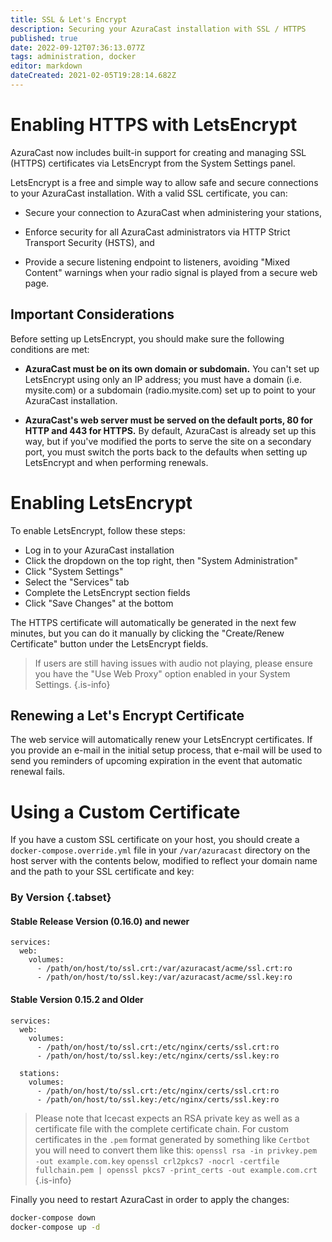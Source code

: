 ```yaml
---
title: SSL & Let's Encrypt
description: Securing your AzuraCast installation with SSL / HTTPS
published: true
date: 2022-09-12T07:36:13.077Z
tags: administration, docker
editor: markdown
dateCreated: 2021-02-05T19:28:14.682Z
---
```


# Enabling HTTPS with LetsEncrypt

AzuraCast now includes built-in support for creating and managing SSL (HTTPS) certificates via LetsEncrypt from the System Settings panel.

LetsEncrypt is a free and simple way to allow safe and secure connections to your AzuraCast installation. With a valid SSL certificate, you can:

- Secure your connection to AzuraCast when administering your stations,

- Enforce security for all AzuraCast administrators via HTTP Strict Transport Security (HSTS), and

- Provide a secure listening endpoint to listeners, avoiding "Mixed Content" warnings when your radio signal is played from a secure web page.

## Important Considerations

Before setting up LetsEncrypt, you should make sure the following conditions are met:

- **AzuraCast must be on its own domain or subdomain.** You can't set up LetsEncrypt using only an IP address; you must have a domain (i.e. mysite.com) or a subdomain (radio.mysite.com) set up to point to your AzuraCast installation.

- **AzuraCast's web server must be served on the default ports, 80 for HTTP and 443 for HTTPS.** By default, AzuraCast is already set up this way, but if you've modified the ports to serve the site on a secondary port, you must switch the ports back to the defaults when setting up LetsEncrypt and when performing renewals.

# Enabling LetsEncrypt

To enable LetsEncrypt, follow these steps:

- Log in to your AzuraCast installation
- Click the dropdown on the top right, then "System Administration"
- Click "System Settings"
- Select the "Services" tab
- Complete the LetsEncrypt section fields
- Click "Save Changes" at the bottom

The HTTPS certificate will automatically be generated in the next few minutes, but you can do it manually by clicking the "Create/Renew Certificate" button under the LetsEncrypt fields.

> If users are still having issues with audio not playing, please ensure you have the "Use Web Proxy" option enabled in your System Settings. 
{.is-info}

## Renewing a Let's Encrypt Certificate

The web service will automatically renew your LetsEncrypt certificates. If you provide an e-mail in the initial setup process, that e-mail will be used to send you reminders of upcoming expiration in the event that automatic renewal fails.

# Using a Custom Certificate

If you have a custom SSL certificate on your host, you should create a `docker-compose.override.yml` file in your `/var/azuracast` directory on the host server with the contents below, modified to reflect your domain name and the path to your SSL certificate and key:


### By Version {.tabset}
#### Stable Release Version (0.16.0) and newer
```
services:
  web:
    volumes:
      - /path/on/host/to/ssl.crt:/var/azuracast/acme/ssl.crt:ro
      - /path/on/host/to/ssl.key:/var/azuracast/acme/ssl.key:ro
```

#### Stable Version 0.15.2 and Older
```
services:
  web:
    volumes:
      - /path/on/host/to/ssl.crt:/etc/nginx/certs/ssl.crt:ro
      - /path/on/host/to/ssl.key:/etc/nginx/certs/ssl.key:ro
      
  stations:
    volumes:
      - /path/on/host/to/ssl.crt:/etc/nginx/certs/ssl.crt:ro
      - /path/on/host/to/ssl.key:/etc/nginx/certs/ssl.key:ro
```

> Please note that Icecast expects an RSA private key as well as a certificate file with the complete certificate chain. For custom certificates in the `.pem` format generated by something like `Certbot` you will need to convert them like this:
> `openssl rsa -in privkey.pem -out example.com.key`
> `openssl crl2pkcs7 -nocrl -certfile fullchain.pem | openssl pkcs7 -print_certs -out example.com.crt`
> {.is-info}

Finally you need to restart AzuraCast in order to apply the changes:

```bash
docker-compose down
docker-compose up -d
```